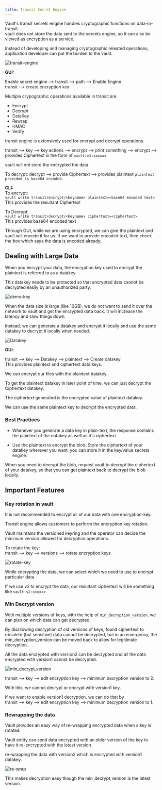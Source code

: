 ```yaml
---
title: Transit Secret Engine
---
```


Vault's transit secrets engine handles cryptographic functions on data-in-transit.  
vault does not store the data sent to the secrets engine, so it can also be viewed as encryption as a service.   

Instead of developing and managing cryptographic releated operations, application developer can put the burden to the vault.  

![transit-engine](./Images/transit-engine.png)

**GUI:**   

Enable secret engine --> transit --> path --> Enable Engine  
transit --> create encryption key  

Multiple crypographic operations available in transit are   

* Encrypt
* Decrypt
* DataKey
* Rewrap
* HMAC
* Verify

transit engine is extensively used for encrypt and decrypt operations.  

transit --> key --> key actions --> encrypt --> print something --> encrypt --> provides Ciphertext in the form of `vault:v1:xxxxxx`   

vault will not store the encrypted the data.

To decrypt:
decrypt --> provide Ciphertext --> provides plaintext
`plaintext provided is base64 encoded.`  

**CLI:**   
To encrypt:  
`vault write transit/encrypt/<keyname> plaintext=<base64 encoded text>`   
This provides the resultant Ciphertext

To Decrypt:   
`vault write transit/decrypt/<keyname> ciphertext=<ciphertext>`    
This provides base64 encoded text   

Through GUI, while we are using encrypted, we can give the plaintext and vault will encode it for us. If we want to provide encoded text, then check the box which says the data is encoded already.   

## Dealing with Large Data

When you encrypt your data, the encryption key used to encrypt the plaintext is referred to as a datakey.  

This datakey needs to be protected so that encrypted data cannot be decrypted easily by an unauthorized party.   

![demo-key](./Images/demo-key.png)

When the data size is large (like 10GB), we do not want to send it over the network to vault and get the encrypted data back. It will increase the latency and slow things down.  

Instead, we can generate a datakey and encrypt it locally and use the same datakey to decrypt it locally when needed.  

![Datakey](./Images/Datakey.png)

**GUI**:   

transit --> key --> Datakey --> plaintext --> Create datakey  
This provides plaintext and ciphertext data keys.

We can encrypt our files with the plaintext datakey.

To get the plaintext datakey in later point of time, we can just decrypt the Ciphertext datakey.  

The ciphertext generated is the encrypted value of plaintext datakey.  

We can use the same plaintext key to decrypt the encrypted data.  

### Best Practices

* Whenever you generate a data key in plain-text, the response contains the plaintext of the datakey as well as it's ciphertext.  

* Use the plaintext to encrypt the blob. Store the ciphertext of your datakey wherever you want. you can store it in the key/value secrets engine.  

When you need to decrypt the blob, request vault to decrypt the ciphertext of your datakey, so that you can get plaintext back to decrypt the blob locally.  

## Important Features

### Key rotation in vault

It is not recommended to encrypt all of our data with one encryption-key.  

Transit engine allows customers to perform the encryption key rotation.  

Vault maintains the versioned keyring and the operator can decide the minimum version allowed for decryption operations.  

To rotate the key:  
transit --> key --> versions --> rotate encryption keys  

![rotate-key](./Images/rotate-key.png)

While encrypting the data, we can select which we need to use to encrypt particular data.  

If we use v2 to encrypt the data, our resultant ciphertext will be something like `vault:v2:xxxxxx`  

### Min Decrypt version

With multiple versions of keys, with the help of `min_decryption_version`, we can plan on which data can get decrypted.   

By disallowing decryption of old versions of keys, found ciphertext to obsolete (but sensitive) data cannot be decrypted, but in an emergency, the min_decryption_version can be moved back to allow for legitimate decryption.  

All the data encrypted with version2 can be decrypted and all the data encrypted with version1 cannot be decrypted.  

![min_decrypt_version](./Images/min-decrypt-version.png)

transit --> key --> edit encryption key --> minimum decryption version to 2.

With this, we cannot decrypt or encrypt with version1 key.  

If we want to enable version1 decryption, we can do that by    
transit --> key --> edit encryption key --> minimum decryption version to 1.

### Rewrapping the data

Vault provides an easy way of re-wrapping encrypted data when a key is rotated.  

Vault entity can send data encrypted with an older version of the key to have it re-encrypted with the latest version.  

re-wrapping the data with version2 which is encrypted with version1 datakey.  

![re-wrap](./Images/re-wrap.png)

This makes decryption easy though the min_decrypt_version is the latest version.  








